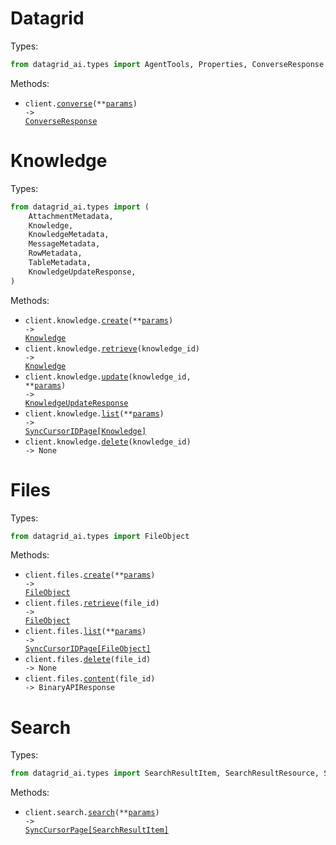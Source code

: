 # Datagrid

Types:

```python
from datagrid_ai.types import AgentTools, Properties, ConverseResponse
```

Methods:

- <code title="post /converse">client.<a href="./src/datagrid_ai/_client.py">converse</a>(\*\*<a href="src/datagrid_ai/types/client_converse_params.py">params</a>) -> <a href="./src/datagrid_ai/types/converse_response.py">ConverseResponse</a></code>

# Knowledge

Types:

```python
from datagrid_ai.types import (
    AttachmentMetadata,
    Knowledge,
    KnowledgeMetadata,
    MessageMetadata,
    RowMetadata,
    TableMetadata,
    KnowledgeUpdateResponse,
)
```

Methods:

- <code title="post /knowledge">client.knowledge.<a href="./src/datagrid_ai/resources/knowledge.py">create</a>(\*\*<a href="src/datagrid_ai/types/knowledge_create_params.py">params</a>) -> <a href="./src/datagrid_ai/types/knowledge.py">Knowledge</a></code>
- <code title="get /knowledge/{knowledge_id}">client.knowledge.<a href="./src/datagrid_ai/resources/knowledge.py">retrieve</a>(knowledge_id) -> <a href="./src/datagrid_ai/types/knowledge.py">Knowledge</a></code>
- <code title="patch /knowledge/{knowledge_id}">client.knowledge.<a href="./src/datagrid_ai/resources/knowledge.py">update</a>(knowledge_id, \*\*<a href="src/datagrid_ai/types/knowledge_update_params.py">params</a>) -> <a href="./src/datagrid_ai/types/knowledge_update_response.py">KnowledgeUpdateResponse</a></code>
- <code title="get /knowledge">client.knowledge.<a href="./src/datagrid_ai/resources/knowledge.py">list</a>(\*\*<a href="src/datagrid_ai/types/knowledge_list_params.py">params</a>) -> <a href="./src/datagrid_ai/types/knowledge.py">SyncCursorIDPage[Knowledge]</a></code>
- <code title="delete /knowledge/{knowledge_id}">client.knowledge.<a href="./src/datagrid_ai/resources/knowledge.py">delete</a>(knowledge_id) -> None</code>

# Files

Types:

```python
from datagrid_ai.types import FileObject
```

Methods:

- <code title="post /files">client.files.<a href="./src/datagrid_ai/resources/files.py">create</a>(\*\*<a href="src/datagrid_ai/types/file_create_params.py">params</a>) -> <a href="./src/datagrid_ai/types/file_object.py">FileObject</a></code>
- <code title="get /files/{file_id}">client.files.<a href="./src/datagrid_ai/resources/files.py">retrieve</a>(file_id) -> <a href="./src/datagrid_ai/types/file_object.py">FileObject</a></code>
- <code title="get /files">client.files.<a href="./src/datagrid_ai/resources/files.py">list</a>(\*\*<a href="src/datagrid_ai/types/file_list_params.py">params</a>) -> <a href="./src/datagrid_ai/types/file_object.py">SyncCursorIDPage[FileObject]</a></code>
- <code title="delete /files/{file_id}">client.files.<a href="./src/datagrid_ai/resources/files.py">delete</a>(file_id) -> None</code>
- <code title="get /files/{file_id}/content">client.files.<a href="./src/datagrid_ai/resources/files.py">content</a>(file_id) -> BinaryAPIResponse</code>

# Search

Types:

```python
from datagrid_ai.types import SearchResultItem, SearchResultResource, SearchResultResourceType
```

Methods:

- <code title="get /search">client.search.<a href="./src/datagrid_ai/resources/search.py">search</a>(\*\*<a href="src/datagrid_ai/types/search_search_params.py">params</a>) -> <a href="./src/datagrid_ai/types/search_result_item.py">SyncCursorPage[SearchResultItem]</a></code>
